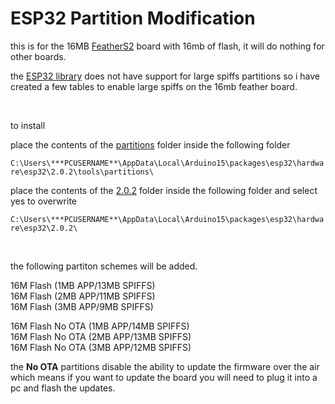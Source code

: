 # ESP32 Partition Modification


this is for the 16MB <a href=https://feathers2.io/>FeatherS2</a> board with 16mb of flash, it will do nothing for other boards.

the <a href=https://github.com/espressif/arduino-esp32>ESP32 library</a> does not have support for large spiffs partitions so i have created a few tables to enable large spiffs on the 16mb feather board.

<br>

to install

place the contents of the <a href=https://github.com/stooged/ESP32-Server-900u/tree/main/esplib_mod/partitions>partitions</a> folder inside the following folder

`C:\Users\***PCUSERNAME**\AppData\Local\Arduino15\packages\esp32\hardware\esp32\2.0.2\tools\partitions\`



place the contents of the <a href=https://github.com/stooged/ESP32-Server-900u/tree/main/esplib_mod/2.0.2>2.0.2</a> folder inside the following folder and select yes to overwrite 

`C:\Users\***PCUSERNAME**\AppData\Local\Arduino15\packages\esp32\hardware\esp32\2.0.2\`

<br>

the following partiton schemes will be added.

16M Flash (1MB APP/13MB SPIFFS)<br>
16M Flash (2MB APP/11MB SPIFFS)<br>
16M Flash (3MB APP/9MB SPIFFS)<br>


16M Flash No OTA (1MB APP/14MB SPIFFS)<br>
16M Flash No OTA (2MB APP/13MB SPIFFS)<br>
16M Flash No OTA (3MB APP/12MB SPIFFS)<br>

the <b>No OTA</b> partitions disable the ability to update the firmware over the air which means if you want to update the board you will need to plug it into a pc and flash the updates.





